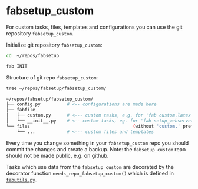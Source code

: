 # fabsetup_custom

For custom tasks, files, templates and configurations you can use the git
repository `fabsetup_custom`.

Initialize git repository `fabsetup_custom`:
  ```sh
  cd  ~/repos/fabsetup

  fab INIT
  ```

Structure of git repo `fabsetup_custom`:

  ```sh
  tree ~/repos/fabsetup/fabsetup_custom/
  
  ~/repos/fabsetup/fabsetup_custom/
  ├── config.py          # <-- configurations are made here
  ├── fabfile_
  │   ├── custom.py      # <--- custom tasks, e.g. for 'fab custom.latex'
  │   └── __init__.py    # <-- custom tasks, eg. for 'fab setup_webserver'
  └── files                                       (without 'custom.' prefix)
      └── ...            # <--- custom files and templates
  ```

Every time you change something in your `fabsetup_custom` repo you should
commit the changes and create a backup.  Note: the `fabsetup_custom` repo
should not be made public, e.g. on github.

Tasks which use data from the `fabsetup_custom` are decorated by the decorator
function `needs_repo_fabsetup_custom()` which is defined in
[`fabutils.py`](../fabfile/fabutils.py).
